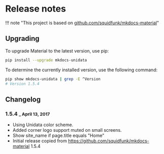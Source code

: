 # Release notes

!!! note "This project is based on [github.com/squidfunk/mkdocs-material](https://github.com/squidfunk/mkdocs-material)"

## Upgrading

To upgrade Material to the latest version, use pip:

``` sh
pip install --upgrade mkdocs-unidata
```

To determine the currently installed version, use the following command:

``` sh
pip show mkdocs-unidata | grep -E ^Version
# Version 1.5.4
```

## Changelog

### 1.5.4 <small> _ April 13, 2017</small>

* Using Unidata color scheme.
* Added corner logo support muted on small screens.
* Show site_name if page.title equals "Home"
* Initial release copied from https://github.com/squidfunk/mkdocs-material 1.5.4
